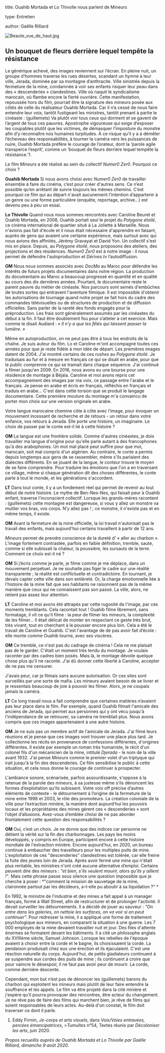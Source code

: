 title: Ouahib Mortada et Lo Thivolle nous parlent de Mineurs

type: Entretien

author: Gaëlle Rilliard


![Beaute_vue_de_haut.jpg]({{site.baseurl}}/source/_posts/Beaute_vue_de_haut.jpg)



## Un bouquet de fleurs derrière lequel tempête la résistance


Le générique achevé, des images reviennent sur l’écran. En pleine nuit, un groupe d’hommes traverse les rues désertes, scandant un hymne à leur ville, Jerada, dominée par sa montagne d’anthracite. Ville sinistrée depuis la fermeture de la mine, condamnée à voir ses enfants risquer leur peau dans des « descenderies » clandestines. Ville où naquit le syndicalisme marocain, où flambe encore la fierté ouvrière. Cette manifestation, repoussée hors du film, pourrait être la signature des mineurs posée aux côtés de celle du réalisateur Ouahib Mortada. Car il n’a cessé de nous faire entendre leur voix, tantôt fustigeant les ministres, tantôt prenant à partie le cinéaste : (guillemets) Va plutôt voir tous ceux qui dorment et se gavent de l’argent de tous ces pauvres. Apostrophe vigoureuse qui exige d’exposer les coupables plutôt que les victimes, de démasquer l’imposture du monstre afin d’y reconnaître nos humaines turpitudes. À ce risque qu’il y a à démêler l’écheveau des responsabilités, à tourner la caméra vers les puissances de nuire, Ouahib Mortada préfère le courage de l’orateur, dont la ‘parole agile transperce l’esprit’, comme un ‘bouquet de fleurs derrière lequel tempête la résistance.’1. 




Le film *Mineurs* a été réalisé au sein du collectif *Numer0 Zer0*. Pourquoi ce choix ?


__Ouahib Mortada__ Si nous avons choisi avec *Numer0 Zer0* de travailler ensemble à faire du cinéma, c’est pour créer d'autres sens. Ce n’est possible qu’en arrêtant de suivre toujours les mêmes chemins. C’est pourquoi ce film qui au départ n'avait aucunement l’intention d’appartenir à un genre ou une forme particulière (enquête, reportage, archive…) est devenu peu à peu un essai. 

__Lo Thivolle__ Quand nous nous sommes rencontrés avec Caroline Beuret et Ouahib Mortada, en 2008, Ouahib portait seul le projet du *Polygone étoilé*, ce cinéma international de quartier situé à La Joliette à Marseille. Nous n'avions pas fait d'école et il nous était nécessaire d'apprendre en faisant, auprès de gens qui avaient une certaine expérience, mais surtout avec qui nous avions des affinités, Jérémy Gravayat et David Yon. Un collectif s'est mis en place. Depuis, au *Polygone étoilé*, nous proposons des ateliers, des projections et des résidences. *Numer0 Zer0* est à notre image : il nous permet de défendre l'autoproduction et *Dérives.tv* l’autodiffusion. 


__OM__ Nous nous sommes associés avec *DocMa* au Maroc pour défendre les intérêts de futurs projets documentaires dans notre région. La production du documentaire au Maroc a beaucoup progressé en quantité et en qualité au cours des dix dernières années. Pourtant, le documentaire reste le parent pauvre du métier de cinéaste. Nos parcours sont semés d'embûches de toutes sortes qui entravent l'aventure filmique. Il est impossible d'obtenir les autorisations de tournage quand notre projet se fait hors du cadre des commandes télévisuelles ou de structures de production et de diffusion officielles. Sans parler de la rareté des fonds engagés pour la préproduction. Les frais sont généralement assumés par les cinéastes du début à la fin. Il faut être doublement fou pour s’atteler à cet exercice. Mais comme le disait Audiard : *« Il n'y a que les fêlés qui laissent passer la lumière. »*


Même en autoproduction, on ne peut pas être à tous les endroits de la chaîne. Je suis auteur du film. Lo et Caroline m'ont accompagné toutes ces années pour que je reste fidèle à mon idée de départ. Les premières images datent de 2004. J'ai montré certains de ces *rushes* au *Polygone étoilé*. Je traduisais au fur et à mesure en français ce qui se disait en arabe, pour que le public comprenne ce qui se tramait dans chaque séquence. J'ai continué à filmer jusqu'en 2009. En 2016, nous avons eu une bourse pour une résidence de montage à Béjaïa. Caroline et moi avons repris cet accompagnement des images par ma voix, ce passage entre l'arabe et le français. Je pense en arabe et écris en français, réfléchis en français et traduis en arabe… C'est dans cette torsion que se produit le langage documentaire. Cette première mouture du montage m'a convaincu de porter mon choix sur une version originale en arabe. 





Votre langue marocaine chemine côte à côte avec l’image, pour évoquer un mouvement incessant de recherche et de retours - un retour dans votre enfance, vos retours à Jerada. Elle porte une histoire, un imaginaire. Le choix de passer par le conte est-il lié à cette histoire ?

__OM__ La langue est une frontière solide. Comme d'autres cinéastes, je dois travailler ma langue d'origine pour qu'elle parle autant à des francophones qu'à des arabophones. Un mot mal placé peut suffire pour que moi, marocain, soit mal compris d'un algérien. Au contraire, le conte a permis depuis longtemps aux gens de se rassembler, même s'ils parlaient des dialectes différents. En se jouant de la langue, le conteur trouve le moyen de se faire comprendre. Pour traduire les émotions que l'on a en traversant ce village, même si chaque génération dit des choses différentes, le conte parle à tout le monde, et les générations s'accordent. 

__LT__ Dans tout conte, il y a un fondement réel qui permet de revenir au tout début de notre histoire. Le mythe de Ben-Nes-Nes, qui faisait peur à Ouahib enfant, traverse l'inconscient collectif. Lorsque les grands-mères racontent  : (guillemets) cette montagne est dangereuse, si vous y allez un monstre va mutiler vos bras, vos corps. N’y allez pas ! ; ce monstre, il n'existe pas et en même temps, il existe. 

__OM__  Avant la fermeture de la mine officielle, la loi travail n'autorisait pas le travail des enfants, mais aujourd'hui certains travaillent à partir de 12 ans.





_Mineurs_ permet de prendre conscience de la dureté d’ « aller au charbon ». L’image fortement contrastée, parfois en faible définition, tremble, saute, comme si elle subissait la chaleur, la poussière, les sursauts de la terre. Comment ce choix est-il né ?

__OM__  Si j’écris comme je parle, je filme comme je me déplace, dans un mouvement perpétuel. Je ne souhaite pas figer le cadre sur une réalité transparente ; la réalité est conflictuelle et contradictoire. En tournant, je devais capter cette ville dans son entièreté. Or, la charge émotionnelle liée à l'histoire de la mine fait que ses habitants ne raisonnent pas de la même manière que ceux qui ne connaissent pas son passé. La ville, alors, ne retient pas assez leur attention.

__LT__ Caroline et moi avons été attrapés par cette rugosité de l'image, par ces moments tremblants. Cela racontait tout ! Ouahib filme librement, sans formatage, il vit ce qu'il filme : la peur de filmer les mineurs, la complexité de les filmer… Il était délicat de monter en respectant ce geste très brut, très vivant, tout en cherchant à le pousser encore plus loin. Cela a été le travail de Caroline et Ouahib. C'est l'avantage de de pas avoir fait d’école : elle monte comme Ouahib tourne, avec ses viscères. 


__OM__ Ce tremblé, ce n'est pas du cadrage de cinéma ! Cela ne me plaisait pas de le garder. C'était un moment très tendu du montage. Je voulais raconter par des cadres bien posés. Mais là, le montage dévoile quelque chose plus qu'il ne raconte. J'ai dû donner cette liberté à Caroline, accepter de ne pas me censurer. 

J'avais peur, car je filmais sans aucune autorisation. Or ces sites sont surveillés par une sorte de mafia. Les mineurs avaient besoin de se livrer et je ressentais beaucoup de joie à pouvoir les filmer. Alors, je ne coupais jamais la caméra.

__LT__ Ce long travail nous a fait comprendre que certaines matières n’avaient pas leur place dans le film. Par exemple, quand Ouahib filmait l'amicale des anciens de Jerada, qui permet aux personnes qui y ont vécu jusqu'à l'indépendance de se retrouver, sa caméra ne tremblait plus. Nous avons compris que ces images appartenaient à une autre histoire. 

__OM__ Je ne suis pas un membre actif de l'amicale de Jerada. J'ai filmé leurs réunions et je pense que ces images vont trouver une place plus tard. Je collectionne les récits en provenance de confessions différentes, d'origines différentes. Il existe par exemple un roman très humaniste, le récit d'un colonel fils d'un mécanicien de la mine, intitulé *Djerada* - le nom de la ville avant 1932. J'ai pensé *Mineurs* comme le premier volet d'un triptyque qui irait jusqu'à la fin des descenderies. Ce film sensibilise le public à cette situation, et cela nous donne le courage de continuer à prospecter. 





L'ambiance sonore, scénarisée, parfois assourdissante, s'oppose à la retenue de la parole des mineurs, à sa justesse même s'ils dénoncent les formes d’exploitation qu’ils subissent. Votre voix off précise d’autres éléments de contexte - le détournement à l’origine de la fermeture de la mine entre 1998 et 2003, le rôle des promoteurs. La création coloniale de la ville pour l’extraction minière, la manière dont aujourd’hui les pouvoirs locaux et les propriétaires des mines gèrent ces « descenderies » sont l’objet d’allusions. Avez-vous d’emblée choisi de ne pas aborder frontalement cette question des responsabilités ?

__OM__ Oui, c’est un choix. Je ne donne que des indices car personne ne détient la vérité sur la fin des charbonnages. Les pays les moins développés, y compris en Europe, participent encore à cette histoire mondiale de l'extraction minière. Encore aujourd’hui, en 2020, un bureau continue à embaucher des travailleurs pour les multiples puits de mine. L'exploitation de ces "descenderies" clandestines est tolérée, car elle freine la fuite des jeunes loin de Jerada. Après avoir fermé une mine qui n'était plus rentable, les ministres n'ont créé aucune alternative d’emploi. Certains peuvent dire des mineurs : *"et bien, s’ils veulent mourir, alors qu'ils y aillent !"*. Mais cette phrase passe sous silence une question impossible que je cherche à poser : *"comment la mission de sauvetage de la mine, claironnée partout par les décideurs, a-t-elle pu aboutir à sa liquidation ?" *

En 1992, le ministre de l'industrie et des mines a fait appel à un manager français, formé à Wall Street, afin de restructurer et de prolonger l'activité. Il devait surveiller les détournements. Il a décidé de jouer au sauveur : *"On entre dans les galeries, on nettoie les surfaces, on va voir si on peut continuer".* Pour redresser la mine, il a appliqué une forme de traitement psychologique aux mineurs, en comparant la situation à une guerre. Les 7 000 employés de la mine devaient travailler nuit et jour. Des files d'attente énormes se formaient devant les bâtiments. Il a cité un philosophe anglais du XVIIIème siècle, Samuel Johnson. Lorsque les rebelles de l'époque avaient à choisir entre la corde et le bagne, ils choisissaient la corde. La pendaison produisait chez eux une érection et ils éjaculaient. C'est une réaction naturelle du corps. Aujourd'hui, de petits gladiateurs continuent à se suspendre aux cordes des puits de mine ; ils continuent à croire que pour vaincre le désespoir, il ne faut pas avoir peur de mourir. La corde, comme dernière descente. 

Cependant, mon but n’est pas de dénoncer les (guillemets) barons du charbon qui exploitent les mineurs mais plutôt de leur faire entendre la souffrance et les appels. Le film va être projeté dans la cité minière et j'espère qu'il pourra provoquer des rencontres, être acteur du changement. Je ne rêve pas de faire des films qui marchent bien, je rêve de films qui soient responsables de leurs actes. Au-delà d'un constat, le film doit traverser ce dont il parle.  





1. Eddy Firmin, *Je-corps et arts visuels*, dans *Voix/Voies entravées, percées émancipatrices*, >*Tumultes* n°54, Textes réunis par *Décoloniser les arts*, juin 2020. 


*Propos recueillis auprès de Ouahib Mortada et Lo Thivolle par Gaëlle Rilliard, dimanche 9 août 2020.*
